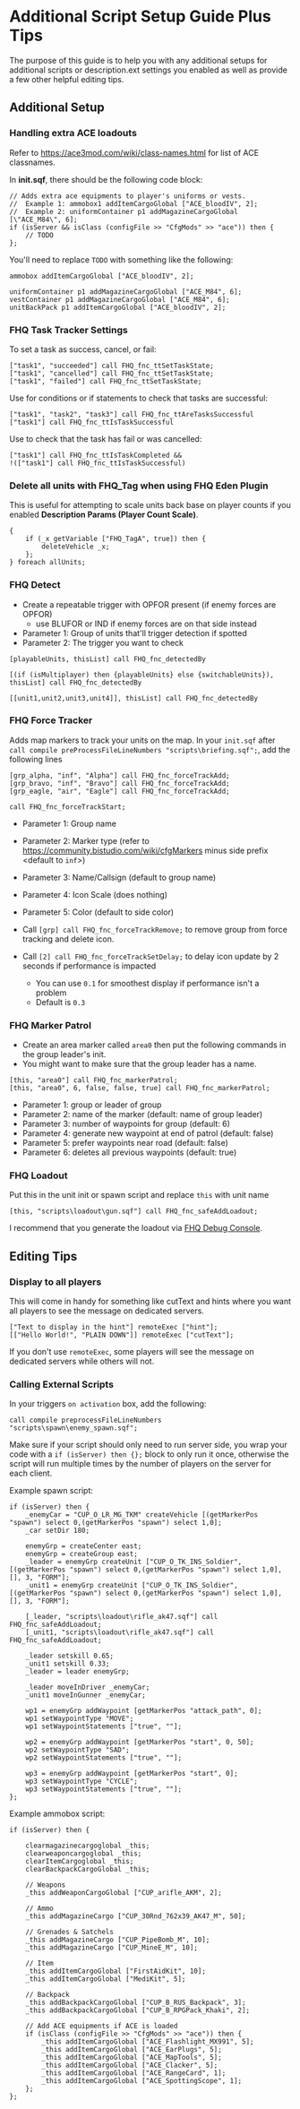 # Additional Script Setup Guide Plus Tips

The purpose of this guide is to help you with any additional setups for additional scripts or description.ext settings you enabled as well as provide a few other helpful editing tips.

## Additional Setup


### Handling extra ACE loadouts

Refer to https://ace3mod.com/wiki/class-names.html for list of ACE classnames.

In **init.sqf**, there should be the following code block:

```
// Adds extra ace equipments to player's uniforms or vests.
//	Example 1: ammobox1 addItemCargoGlobal ["ACE_bloodIV", 2];
//	Example 2: uniformContainer p1 addMagazineCargoGlobal [\"ACE_M84\", 6];
if (isServer && isClass (configFile >> "CfgMods" >> "ace")) then {
    // TODO
};
```

You'll need to replace `TODO` with something like the following:

```
ammobox addItemCargoGlobal ["ACE_bloodIV", 2];

uniformContainer p1 addMagazineCargoGlobal ["ACE_M84", 6];
vestContainer p1 addMagazineCargoGlobal ["ACE_M84", 6];
unitBackPack p1 addItemCargoGlobal ["ACE_bloodIV", 2];
```

### FHQ Task Tracker Settings

To set a task as success, cancel, or fail:

```
["task1", "succeeded"] call FHQ_fnc_ttSetTaskState;
["task1", "cancelled"] call FHQ_fnc_ttSetTaskState;
["task1", "failed"] call FHQ_fnc_ttSetTaskState;
```

Use for conditions or if statements to check that tasks are successful:

```
["task1", "task2", "task3"] call FHQ_fnc_ttAreTasksSuccessful
["task1"] call FHQ_fnc_ttIsTaskSuccessful
```

Use to check that the task has fail or was cancelled:

```
["task1"] call FHQ_fnc_ttIsTaskCompleted &&
!(["task1"] call FHQ_fnc_ttIsTaskSuccessful)
```


### Delete all units with FHQ_Tag when using FHQ Eden Plugin

This is useful for attempting to scale units back base on player counts if you enabled **Description Params (Player Count Scale)**.

```
{
	if (_x getVariable ["FHQ_TagA", true]) then {
		deleteVehicle _x;
	};
} foreach allUnits;
```


### FHQ Detect

* Create a repeatable trigger with OPFOR present (if enemy forces are OPFOR)
	* use BLUFOR or IND if enemy forces are on that side instead
* Parameter 1: Group of units that'll trigger detection if spotted
* Parameter 2: The trigger you want to check

```
[playableUnits, thisList] call FHQ_fnc_detectedBy

[(if (isMultiplayer) then {playableUnits} else {switchableUnits}), thisList] call FHQ_fnc_detectedBy

[[unit1,unit2,unit3,unit4]], thisList] call FHQ_fnc_detectedBy
```


### FHQ Force Tracker

Adds map markers to track your units on the map. In your `init.sqf` after `call compile preProcessFileLineNumbers "scripts\briefing.sqf";`, add the following lines

```
[grp_alpha, "inf", "Alpha"] call FHQ_fnc_forceTrackAdd;
[grp_bravo, "inf", "Bravo"] call FHQ_fnc_forceTrackAdd;
[grp_eagle, "air", "Eagle"] call FHQ_fnc_forceTrackAdd;

call FHQ_fnc_forceTrackStart;
```

* Parameter 1: Group name
* Parameter 2: Marker type (refer to https://community.bistudio.com/wiki/cfgMarkers minus side prefix <default to `inf`>)
* Parameter 3: Name/Callsign (default to group name)
* Parameter 4: Icon Scale (does nothing)
* Parameter 5: Color (default to side color)

* Call `[grp] call FHQ_fnc_forceTrackRemove;` to remove group from force tracking and delete icon.
* Call `[2] call FHQ_fnc_forceTrackSetDelay;` to delay icon update by 2 seconds if performance is impacted
	* You can use `0.1` for smoothest display if performance isn't a problem
	* Default is `0.3`


### FHQ Marker Patrol

* Create an area marker called `area0` then put the following commands in the group leader's init.
* You might want to make sure that the group leader has a name.

```
[this, "area0"] call FHQ_fnc_markerPatrol;
[this, "area0", 6, false, false, true] call FHQ_fnc_markerPatrol;
```

* Parameter 1: group or leader of group
* Parameter 2: name of the marker (default: name of group leader)
* Parameter 3: number of waypoints for group (default: 6)
* Parameter 4: generate new waypoint at end of patrol (default: false)
* Parameter 5: prefer waypoints near road (default: false)
* Parameter 6: deletes all previous waypoints (default: true)


### FHQ Loadout

Put this in the unit init or spawn script and replace `this` with unit name

```
[this, "scripts\loadout\gun.sqf"] call FHQ_fnc_safeAddLoadout;
```

I recommend that you generate the loadout via [FHQ Debug Console](http://ciahome.net/forum/showthread.php?tid=3723).



## Editing Tips

### Display to all players

This will come in handy for something like cutText and hints where you want all players to see the message on dedicated servers.

```
["Text to display in the hint"] remoteExec ["hint"];
[["Hello World!", "PLAIN DOWN"]] remoteExec ["cutText"];
```

If you don't use `remoteExec`, some players will see the message on dedicated servers while others will not.

### Calling External Scripts

In your triggers `on activation` box, add the following:

```
call compile preprocessFileLineNumbers "scripts\spawn\enemy_spawn.sqf";
```

Make sure if your script should only need to run server side, you wrap your code with a `if (isServer) then {};` block to only run it once, otherwise the script will run multiple times by the number of players on the server for each client.

Example spawn script:

```
if (isServer) then {
	_enemyCar = "CUP_O_LR_MG_TKM" createVehicle [(getMarkerPos "spawn") select 0,(getMarkerPos "spawn") select 1,0];
	_car setDir 180;

	enemyGrp = createCenter east;
	enemyGrp = createGroup east;
	_leader = enemyGrp createUnit ["CUP_O_TK_INS_Soldier", [(getMarkerPos "spawn") select 0,(getMarkerPos "spawn") select 1,0], [], 3, "FORM"];
	_unit1 = enemyGrp createUnit ["CUP_O_TK_INS_Soldier", [(getMarkerPos "spawn") select 0,(getMarkerPos "spawn") select 1,0], [], 3, "FORM"];

	[_leader, "scripts\loadout\rifle_ak47.sqf"] call FHQ_fnc_safeAddLoadout;
	[_unit1, "scripts\loadout\rifle_ak47.sqf"] call FHQ_fnc_safeAddLoadout;

	_leader setskill 0.65;
	_unit1 setskill 0.33;
	_leader = leader enemyGrp;

	_leader moveInDriver _enemyCar;
	_unit1 moveInGunner _enemyCar;

	wp1 = enemyGrp addWaypoint [getMarkerPos "attack_path", 0];
	wp1 setWaypointType "MOVE";
	wp1 setWaypointStatements ["true", ""];

	wp2 = enemyGrp addWaypoint [getMarkerPos "start", 0, 50];
	wp2 setWaypointType "SAD";
	wp2 setWaypointStatements ["true", ""];

	wp3 = enemyGrp addWaypoint [getMarkerPos "start", 0];
	wp3 setWaypointType "CYCLE";
	wp3 setWaypointStatements ["true", ""];
};
```

Example ammobox script:

```
if (isServer) then {

	clearmagazinecargoglobal _this;
	clearweaponcargoglobal _this;
	clearItemCargoglobal _this;
	clearBackpackCargoGlobal _this;

	// Weapons
	_this addWeaponCargoGlobal ["CUP_arifle_AKM", 2];

	// Ammo
	_this addMagazineCargo ["CUP_30Rnd_762x39_AK47_M", 50];

	// Grenades & Satchels
	_this addMagazineCargo ["CUP_PipeBomb_M", 10];
	_this addMagazineCargo ["CUP_MineE_M", 10];

	// Item
	_this addItemCargoGlobal ["FirstAidKit", 10];
	_this addItemCargoGlobal ["MediKit", 5];

	// Backpack
	_this addBackpackCargoGlobal ["CUP_B_RUS_Backpack", 3];
	_this addBackpackCargoGlobal ["CUP_B_RPGPack_Khaki", 2];

	// Add ACE equipments if ACE is loaded
	if (isClass (configFile >> "CfgMods" >> "ace")) then {
		_this addItemCargoGlobal ["ACE_Flashlight_MX991", 5];
		_this addItemCargoGlobal ["ACE_EarPlugs", 5];
		_this addItemCargoGlobal ["ACE_MapTools", 5];
		_this addItemCargoGlobal ["ACE_Clacker", 5];
		_this addItemCargoGlobal ["ACE_RangeCard", 1];
		_this addItemCargoGlobal ["ACE_SpottingScope", 1];
	};
};
```